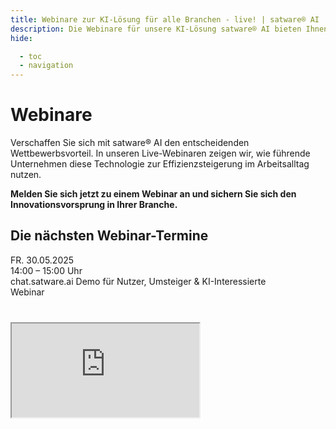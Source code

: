 ```yaml
---
title: Webinare zur KI-Lösung für alle Branchen - live! | satware® AI
description: Die Webinare für unsere KI-Lösung satware® AI bieten Ihnen den entscheidenden Wettbewerbsvorteil – melden Sie sich jetzt zu unseren Live-Webinaren an!
hide:

  - toc
  - navigation
---
```


# Webinare

Verschaffen Sie sich mit satware® AI den entscheidenden Wettbewerbsvorteil. In unseren Live-Webinaren zeigen wir, wie führende Unternehmen diese Technologie zur Effizienzsteigerung im Arbeitsalltag nutzen.

**Melden Sie sich jetzt zu einem Webinar an und sichern Sie sich den Innovationsvorsprung in Ihrer Branche.**

## Die nächsten Webinar-Termine

<div class="satag--webinar-dates">
  

  <div class="satag--webinar-item">
    <div class="satag--webinar-date"><i class="fa-thin fa-calendar-days"></i> FR. 30.05.2025</div>
    <div class="satag--webinar-time"><i class="fa-thin fa-clock"></i> 14:00 – 15:00 Uhr</div>
    <div class="satag--webinar-course">chat.satware.ai Demo für Nutzer, Umsteiger & KI-Interessierte</div>
    <div class="satag--webinar-type">Webinar</div>
  </div>
</div>

<div class="satag--webinar-form-container" style="width: 100%; margin-top: 40px;">
<iframe id="nextcloud-form" src="https://data.satware.com/apps/forms/embed/TFbCpzSJdEDzyAorS9p2mHDs" allowtransparency="true"></iframe>
</div>